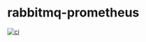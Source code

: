 # rabbitmq-prometheus
[![ci](https://github.com/jaweewo/rabbitmq-prometheus/actions/workflows/main.yml/badge.svg)](https://github.com/jaweewo/rabbitmq-prometheus/actions/workflows/main.yml)
